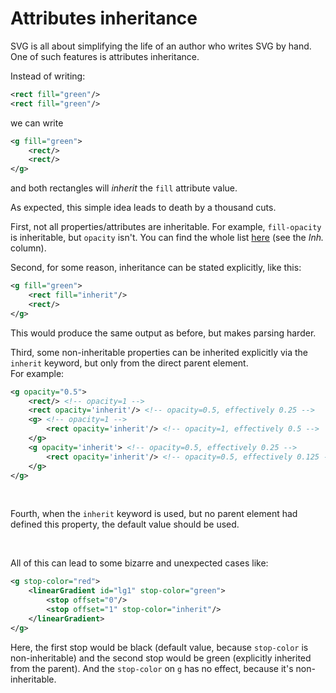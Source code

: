 # Attributes inheritance

SVG is all about simplifying the life of an author who writes SVG by hand.
One of such features is attributes inheritance.

Instead of writing:

```xml
<rect fill="green"/>
<rect fill="green"/>
```

we can write

```xml
<g fill="green">
    <rect/>
    <rect/>
</g>
```

and both rectangles will _inherit_ the `fill` attribute value.

As expected, this simple idea leads to death by a thousand cuts.

First, not all properties/attributes are inheritable.
For example, `fill-opacity` is inheritable, but `opacity` isn't.
You can find the whole list [here](https://www.w3.org/TR/SVG11/propidx.html)
(see the _Inh._ column).

Second, for some reason, inheritance can be stated explicitly, like this:

```xml
<g fill="green">
    <rect fill="inherit"/>
    <rect/>
</g>
```

This would produce the same output as before, but makes parsing harder.

Third, some non-inheritable properties can be inherited explicitly
via the `inherit` keyword, but only from the direct parent element.<br>
For example:

```xml
<g opacity="0.5">
    <rect/> <!-- opacity=1 -->
    <rect opacity='inherit'/> <!-- opacity=0.5, effectively 0.25 -->
    <g> <!-- opacity=1 -->
        <rect opacity='inherit'/> <!-- opacity=1, effectively 0.5 -->
    </g>
    <g opacity='inherit'> <!-- opacity=0.5, effectively 0.25 -->
        <rect opacity='inherit'/> <!-- opacity=0.5, effectively 0.125 -->
    </g>
</g>
```

<br>

Fourth, when the `inherit` keyword is used, but no parent element had defined this property,
the default value should be used.

<br>

All of this can lead to some bizarre and unexpected cases like:

```xml
<g stop-color="red">
    <linearGradient id="lg1" stop-color="green">
        <stop offset="0"/>
        <stop offset="1" stop-color="inherit"/>
    </linearGradient>
</g>
```

Here, the first stop would be black (default value, because `stop-color` is non-inheritable)
and the second stop would be green (explicitly inherited from the parent).
And the `stop-color` on `g` has no effect, because it's non-inheritable.

